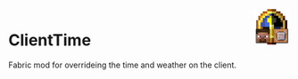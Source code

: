 <img src="icon.png" align="right" height=64>  

# ClientTime
Fabric mod for overrideing the time and weather on the client.